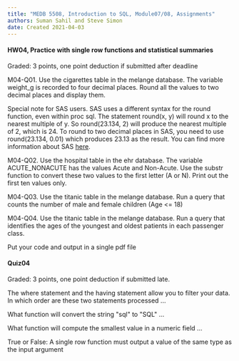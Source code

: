 ```yaml
---
title: "MEDB 5508, Introduction to SQL, Module07/08, Assignments"
authors: Suman Sahil and Steve Simon
date: Created 2021-04-03
---
```


#### HW04, Practice with single row functions and statistical summaries

Graded: 3 points, one point deduction if submitted after deadline

M04-Q01. Use the cigarettes table in the melange database. The variable weight_g is recorded to four decimal places. Round all the values to two decimal places and display them.

Special note for SAS users. SAS uses a different syntax for the round function, even within  proc sql. The statement round(x, y) will round x to the nearest multiple of y. So round(23.134, 2) will produce the nearest multiple of 2, which is 24. To round to two decimal places in SAS, you need to use round(23.134, 0.01) which produces 23.13 as the result. You can find more information about SAS [here][sas1].

M04-Q02. Use the hospital table in the ehr database. The variable ACUTE_NONACUTE has the values Acute and Non-Acute. Use the substr function to convert these two values to the first letter (A or N). Print out the first ten values only.

M04-Q03. Use the titanic table in the melange database. Run a query that counts the number of male and female children (Age <= 18)

M04-Q04. Use the titanic table in the melange database. Run a query that identifies the ages of the youngest and oldest patients in each passenger class.

Put your code and output in a single pdf file

#### Quiz04

Graded: 3 points, one point deduction if submitted late.

The where statement and the having statement allow you to filter your data. In which order are these two statements processed ...

What function will convert the string "sql" to "SQL" ...

What function will compute the smallest value in a numeric field ...

True or False: A single row function must output a value of the same type as the input argument

[sas1]: https://sasexamplecode.com/how-to-round-numbers-in-sas/